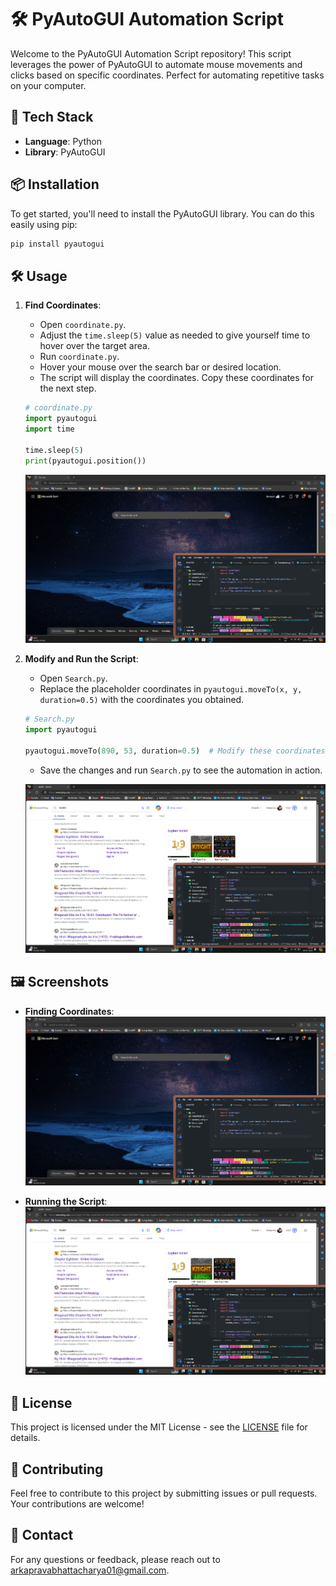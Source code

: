 # 🛠️ PyAutoGUI Automation Script

Welcome to the PyAutoGUI Automation Script repository! This script leverages the power of PyAutoGUI to automate mouse movements and clicks based on specific coordinates. Perfect for automating repetitive tasks on your computer.

## 🚀 Tech Stack

- **Language**: Python
- **Library**: PyAutoGUI

## 📦 Installation

To get started, you'll need to install the PyAutoGUI library. You can do this easily using pip:

```bash
pip install pyautogui
```

## 🛠️ Usage

1. **Find Coordinates**:
    - Open `coordinate.py`.
    - Adjust the `time.sleep(5)` value as needed to give yourself time to hover over the target area.
    - Run `coordinate.py`. 
    - Hover your mouse over the search bar or desired location.
    - The script will display the coordinates. Copy these coordinates for the next step.

    ```python
    # coordinate.py
    import pyautogui
    import time

    time.sleep(5)
    print(pyautogui.position())
    ```

    ![Finding Coordinates](images/coordinate.png)

2. **Modify and Run the Script**:
    - Open `Search.py`.
    - Replace the placeholder coordinates in `pyautogui.moveTo(x, y, duration=0.5)` with the coordinates you obtained.

    ```python
    # Search.py
    import pyautogui

    pyautogui.moveTo(890, 53, duration=0.5)  # Modify these coordinates
    ```

    - Save the changes and run `Search.py` to see the automation in action.

    ![Running Script](images/search.png)

## 🖼️ Screenshots

- **Finding Coordinates**: 
    ![Finding Coordinates](images/coordinate.png)

- **Running the Script**: 
    ![Running Script](images/search.png)

## 📄 License

This project is licensed under the MIT License - see the [LICENSE](LICENSE) file for details.

## 🤝 Contributing

Feel free to contribute to this project by submitting issues or pull requests. Your contributions are welcome!

## 📧 Contact

For any questions or feedback, please reach out to [arkapravabhattacharya01@gmail.com](mailto:Arkaprava_Bhattacharya).